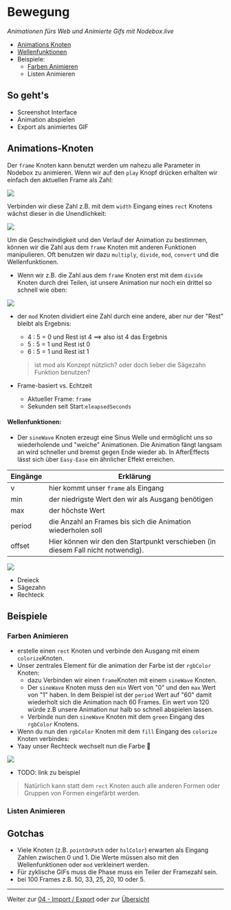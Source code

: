 # Bewegung

*Animationen fürs Web und Animierte Gifs mit Nodebox.live*

- [Animations Knoten](#animations-knoten)
- [Wellenfunktionen](#wellenfunktionen)
- Beispiele:
  - [Farben Animieren]()
  - Listen Animieren

## So geht's

- Screenshot Interface
- Animation abspielen
- Export als animiertes GIF

## Animations-Knoten

Der `frame` Knoten kann benutzt werden um nahezu alle Parameter in Nodebox zu animieren. Wenn wir auf den `play` Knopf drücken erhalten wir einfach den aktuellen Frame als Zahl:

 ![](assets/frame_node.gif)

 Verbinden wir diese Zahl z.B. mit dem `width` Eingang eines `rect` Knotens wächst dieser in die Unendlichkeit:

![](assets/frame_to_rect.gif)

 Um die Geschwindigkeit und den Verlauf der Animation zu bestimmen, können wir die Zahl aus dem `frame` Knoten mit anderen Funktionen manipulieren. Oft benutzen wir dazu `multiply`, `divide`, `mod`, `convert` und die Wellenfunktionen.

 - Wenn wir z.B. die Zahl aus dem `frame` Knoten erst mit dem `divide` Knoten durch drei Teilen, ist unsere Animation nur noch ein drittel so schnell wie oben:

 ![](assets/frame_divide.gif)

 - der `mod` Knoten dividiert eine Zahl durch eine andere, aber nur der "Rest" bleibt als Ergebnis:
    - 4 : 5 = 0 und Rest ist 4 ==> also ist 4 das Ergebnis
    - 5 : 5 = 1 und Rest ist 0
    - 6 : 5 = 1 und Rest ist 1

    >ist mod als Konzept nützlich?
    >oder doch lieber die Sägezahn Funktion benutzen?

  - Frame-basiert vs. Echtzeit
    - Aktueller Frame: `frame`
    - Sekunden seit Start:`eleapsedSeconds`


#### Wellenfunktionen:
  - Der `sineWave` Knoten erzeugt eine Sinus Welle und ermöglicht uns so wiederholende und "weiche" Animationen. Die Animation fängt langsam an wird schneller und bremst gegen Ende wieder ab. In AfterEffects lässt sich über `Easy-Ease` ein ähnlicher Effekt erreichen.

Eingänge | Erklärung
------------ | -------------
v | hier kommt unser `frame` als Eingang
min | der niedrigste Wert den wir als Ausgang benötigen
max | der höchste Wert
period | die Anzahl an Frames bis sich die Animation wiederholen soll
offset | Hier können wir den den Startpunkt verschieben (in diesem Fall nicht notwendig).

![](assets/frame_sineWave.gif)


  - Dreieck
  - Sägezahn
  - Rechteck

## Beispiele

### Farben Animieren

- erstelle einen `rect` Knoten und verbinde den Ausgang mit einem `colorize`Knoten.
- Unser zentrales Element für die animation der Farbe ist der `rgbColor` Knoten:
  - dazu Verbinden wir einen `frame`Knoten mit einem `sineWave` Knoten.
  - Der `sineWave` Knoten muss den `min` Wert von "0" und den `max` Wert von "1" haben. In dem Beispiel ist der `period` Wert auf "60" damit wiederholt sich die Animation nach 60 Frames. Ein wert von 120 würde z.B unsere Animation nur halb so schnell abspielen lassen.
  - Verbinde nun den `sineWave` Knoten mit dem `green` Eingang des `rgbColor` Knotens.
- Wenn du nun den `rgbColor` Knoten mit dem `fill` Eingang des `colorize` Knoten verbindes:
- Yaay unser Rechteck wechselt nun die Farbe 👏

![](assets/frame_farbe_1.gif)

- TODO: link zu beispiel

> Natürlich kann statt dem `rect` Knoten auch alle anderen
> Formen oder Gruppen von Formen eingefärbt werden.


### Listen Animieren

## Gotchas

- Viele Knoten (z.B. `pointOnPath` oder `hslColor`) erwarten als Eingang Zahlen zwischen 0 und 1. Die Werte müssen also  mit den Wellenfunktionen oder `mod` verkleinert werden.
- Für zyklische GIFs muss die Phase muss ein Teiler der Framezahl sein.
- bei 100 Frames z.B. 50, 33, 25, 20, 10 oder 5.

---

Weiter zur [04 - Import / Export](04-import-export.md) oder zur [Übersicht](readme.md)

